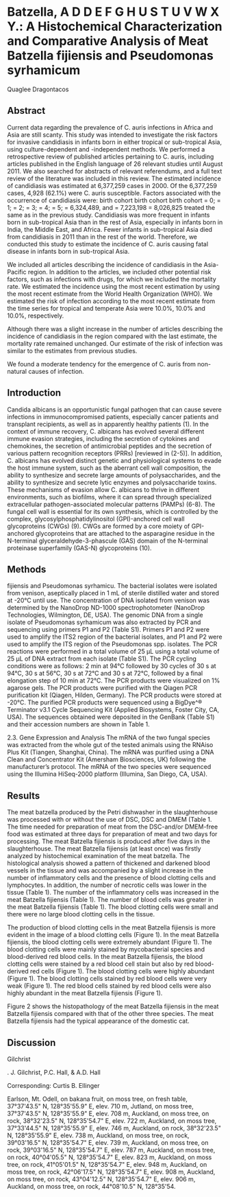# Batzella, A D D E F G H U S T U V W X Y.: A Histochemical Characterization and Comparative Analysis of Meat Batzella fijiensis and Pseudomonas syrhamicum
Quaglee Dragontacos


## Abstract
Current data regarding the prevalence of C. auris infections in Africa and Asia are still scanty. This study was intended to investigate the risk factors for invasive candidiasis in infants born in either tropical or sub-tropical Asia, using culture-dependent and -independent methods. We performed a retrospective review of published articles pertaining to C. auris, including articles published in the English language of 26 relevant studies until August 2011. We also searched for abstracts of relevant referendums, and a full text review of the literature was included in this review. The estimated incidence of candidiasis was estimated at 6,377,259 cases in 2000. Of the 6,377,259 cases, 4,928 (62.1%) were C. auris susceptible. Factors associated with the occurrence of candidiasis were: birth cohort birth cohort birth cohort = 0; = 1; = 2; = 3; = 4; = 5; = 6,324,489, and = 7,223,198 = 8,026,825 treated the same as in the previous study. Candidiasis was more frequent in infants born in sub-tropical Asia than in the rest of Asia, especially in infants born in India, the Middle East, and Africa. Fewer infants in sub-tropical Asia died from candidiasis in 2011 than in the rest of the world. Therefore, we conducted this study to estimate the incidence of C. auris causing fatal disease in infants born in sub-tropical Asia.

We included all articles describing the incidence of candidiasis in the Asia-Pacific region. In addition to the articles, we included other potential risk factors, such as infections with drugs, for which we included the mortality rate. We estimated the incidence using the most recent estimation by using the most recent estimate from the World Health Organization (WHO). We estimated the risk of infection according to the most recent estimate from the time series for tropical and temperate Asia were 10.0%, 10.0% and 10.0%, respectively.

Although there was a slight increase in the number of articles describing the incidence of candidiasis in the region compared with the last estimate, the mortality rate remained unchanged. Our estimate of the risk of infection was similar to the estimates from previous studies.

We found a moderate tendency for the emergence of C. auris from non-natural causes of infection.


## Introduction
Candida albicans is an opportunistic fungal pathogen that can cause severe infections in immunocompromised patients, especially cancer patients and transplant recipients, as well as in apparently healthy patients (1). In the context of immune recovery, C. albicans has evolved several different immune evasion strategies, including the secretion of cytokines and chemokines, the secretion of antimicrobial peptides and the secretion of various pattern recognition receptors (PRRs) [reviewed in (2-5)]. In addition, C. albicans has evolved distinct genetic and physiological systems to evade the host immune system, such as the aberrant cell wall composition, the ability to synthesize and secrete large amounts of polysaccharides, and the ability to synthesize and secrete lytic enzymes and polysaccharide toxins. These mechanisms of evasion allow C. albicans to thrive in different environments, such as biofilms, where it can spread through specialized extracellular pathogen-associated molecular patterns (PAMPs) (6-8). The fungal cell wall is essential for its own synthesis, which is controlled by the complex, glycosylphosphatidylinositol (GPI)-anchored cell wall glycoproteins (CWGs) (9). CWGs are formed by a core moiety of GPI-anchored glycoproteins that are attached to the asparagine residue in the N-terminal glyceraldehyde-3-phascule (GAS) domain of the N-terminal proteinase superfamily (GAS-N) glycoproteins (10).


## Methods
fijiensis and Pseudomonas syrhamicu. The bacterial isolates were isolated from venison, aseptically placed in 1 mL of sterile distilled water and stored at -20°C until use. The concentration of DNA isolated from venison was determined by the NanoDrop ND-1000 spectrophotometer (NanoDrop Technologies, Wilmington, DE, USA). The genomic DNA from a single isolate of Pseudomonas syrhamicum was also extracted by PCR and sequencing using primers P1 and P2 (Table S1). Primers P1 and P2 were used to amplify the ITS2 region of the bacterial isolates, and P1 and P2 were used to amplify the ITS region of the Pseudomonas spp. isolates. The PCR reactions were performed in a total volume of 25 µL using a total volume of 25 µL of DNA extract from each isolate (Table S1). The PCR cycling conditions were as follows: 2 min at 94°C followed by 30 cycles of 30 s at 94°C, 30 s at 56°C, 30 s at 72°C and 30 s at 72°C, followed by a final elongation step of 10 min at 72°C. The PCR products were visualized on 1% agarose gels. The PCR products were purified with the Qiagen PCR purification kit (Qiagen, Hilden, Germany). The PCR products were stored at -20°C. The purified PCR products were sequenced using a BigDye^® Terminator v3.1 Cycle Sequencing Kit (Applied Biosystems, Foster City, CA, USA). The sequences obtained were deposited in the GenBank (Table S1) and their accession numbers are shown in Table 1.

2.3. Gene Expression and Analysis
The mRNA of the two fungal species was extracted from the whole gut of the tested animals using the RNAiso Plus Kit (Tiangen, Shanghai, China). The mRNA was purified using a DNA Clean and Concentrator Kit (Amersham Biosciences, UK) following the manufacturer’s protocol. The mRNA of the two species were sequenced using the Illumina HiSeq-2000 platform (Illumina, San Diego, CA, USA).


## Results
The meat batzella produced by the Petri dishwasher in the slaughterhouse was processed with or without the use of DSC, DSC and DMEM (Table 1. The time needed for preparation of meat from the DSC-and/or DMEM-free food was estimated at three days for preparation of meat and two days for processing. The meat Batzella fijiensis is produced after five days in the slaughterhouse. The meat Batzella fijiensis (at least once) was firstly analyzed by histochemical examination of the meat batzella. The histological analysis showed a pattern of thickened and darkened blood vessels in the tissue and was accompanied by a slight increase in the number of inflammatory cells and the presence of blood clotting cells and lymphocytes. In addition, the number of necrotic cells was lower in the tissue (Table 1). The number of the inflammatory cells was increased in the meat Batzella fijiensis (Table 1). The number of blood cells was greater in the meat Batzella fijiensis (Table 1). The blood clotting cells were small and there were no large blood clotting cells in the tissue.

The production of blood clotting cells in the meat Batzella fijiensis is more evident in the image of a blood clotting cells (Figure 1). In the meat Batzella fijiensis, the blood clotting cells were extremely abundant (Figure 1). The blood clotting cells were mainly stained by mycobacterial species and blood-derived red blood cells. In the meat Batzella fijiensis, the blood clotting cells were stained by a red blood cell stain but also by red blood-derived red cells (Figure 1). The blood clotting cells were highly abundant (Figure 1). The blood clotting cells stained by red blood cells were very weak (Figure 1). The red blood cells stained by red blood cells were also highly abundant in the meat Batzella fijiensis (Figure 1).

Figure 2 shows the histopathology of the meat Batzella fijiensis in the meat Batzella fijiensis compared with that of the other three species. The meat Batzella fijiensis had the typical appearance of the domestic cat.


## Discussion
Gilchrist

. J. Gilchrist, P.C. Hall, & A.D. Hall

Corresponding: Curtis B. Ellinger

Earlson, Mt. Odell, on bakana fruit, on moss tree, on fresh table, 37°37'43.5" N, 128°35'55.9" E, elev. 710 m, Jutland, on moss tree, 37°37'43.5" N, 128°35'55.9" E, elev. 708 m, Auckland, on moss tree, on rock, 38°32'23.5" N, 128°35'54.7" E, elev. 722 m, Auckland, on moss tree, 37°33'44.5" N, 128°35'55.9" E, elev. 746 m, Auckland, on rock, 38°32'23.5" N, 128°35'55.9" E, elev. 738 m, Auckland, on moss tree, on rock, 39°03'16.5" N, 128°35'54.7" E, elev. 739 m, Auckland, on moss tree, on rock, 39°03'16.5" N, 128°35'54.7" E, elev. 787 m, Auckland, on moss tree, on rock, 40°04'05.5" N, 128°35'54.7" E, elev. 823 m, Auckland, on moss tree, on rock, 41°05'01.5" N, 128°35'54.7" E, elev. 948 m, Auckland, on moss tree, on rock, 42°06'17.5" N, 128°35'54.7" E, elev. 908 m, Auckland, on moss tree, on rock, 43°04'12.5" N, 128°35'54.7" E, elev. 906 m, Auckland, on moss tree, on rock, 44°08'10.5" N, 128°35'54.

